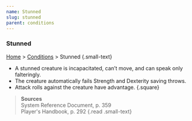```yaml
---
name: Stunned
slug: stunned
parent: conditions
---
```

### Stunned
 [Home](dm-operations-center) > [Conditions](conditions) > Stunned {.small-text}

- A stunned creature is incapacitated, can’t move, and can speak only falteringly.
- The creature automatically fails Strength and Dexterity saving throws.
- Attack rolls against the creature have advantage.
{.square}

> **Sources** <br/>
> System Reference Document, p. 359<br/>
> Player's Handbook, p. 292
{.read .small-text}



